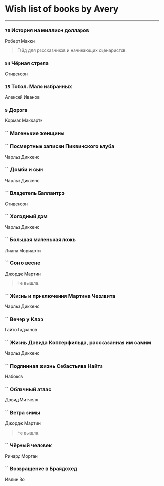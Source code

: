 # Wish list of books by Avery
---

### `70` История на миллион долларов
Роберт Макки
> Гайд для рассказчиков и начинающих сценаристов.

### `54` Чёрная стрела
Стивенсон

### `15` Тобол. Мало избранных
Алексей Иванов

### `9` Дорога
Кормак Маккарти

### `` Маленькие женщины

### `` Посмертные записки Пиквинского клуба
Чарльз Диккенс

### `` Домби и сын
Чарльз Диккенс

### `` Владетель Баллантрэ
Стивенсон

### `` Холодный дом
Чарльз Диккенс

### `` Большая маленькая ложь
Лиана Мориарти

### `` Сон о весне
Джордж Мартин
> Не вышла.

### `` Жизнь и приключения Мартина Чезлвита
Чарльз Диккенс

### `` Вечер у Клэр
Гайто Гадзанов

### `` Жизнь Дэвида Копперфильда, рассказанная им самим
Чарльз Диккенс

### `` Подлинная жизнь Себастьяна Найта
Набоков

### `` Облачный атлас
Дэвид Митчелл

### `` Ветра зимы
Джордж Мартин
> Не вышла.

### `` Чёрный человек
Ричард Морган

### `` Возвращение в Брайдсхед
Ивлин Во

